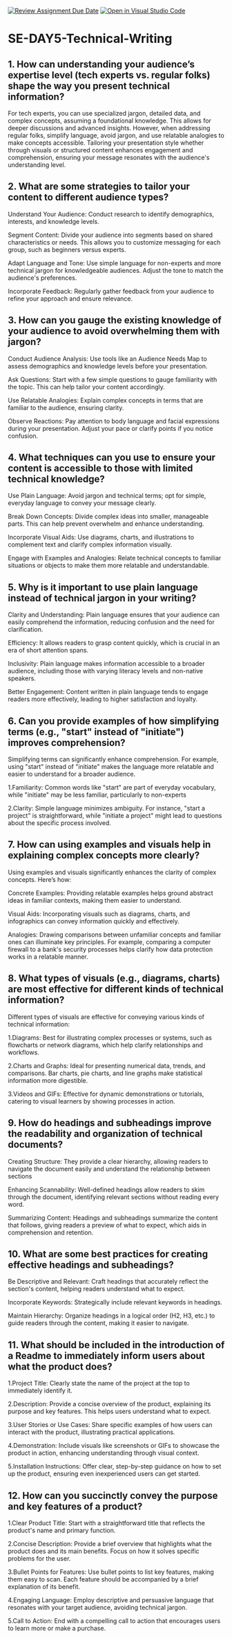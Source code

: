 [![Review Assignment Due Date](https://classroom.github.com/assets/deadline-readme-button-22041afd0340ce965d47ae6ef1cefeee28c7c493a6346c4f15d667ab976d596c.svg)](https://classroom.github.com/a/zsAR-pyY)
[![Open in Visual Studio Code](https://classroom.github.com/assets/open-in-vscode-2e0aaae1b6195c2367325f4f02e2d04e9abb55f0b24a779b69b11b9e10269abc.svg)](https://classroom.github.com/online_ide?assignment_repo_id=17112902&assignment_repo_type=AssignmentRepo)
# SE-DAY5-Technical-Writing
## 1. How can understanding your audience’s expertise level (tech experts vs. regular folks) shape the way you present technical information?

For tech experts, you can use specialized jargon, detailed data, and complex concepts, assuming a foundational knowledge. This allows for deeper discussions and advanced insights. However, when addressing regular folks,  simplify language, avoid jargon, and use relatable analogies to make concepts accessible. Tailoring your presentation style whether through visuals or structured content enhances engagement and comprehension, ensuring your message resonates with the audience's understanding level.


## 2. What are some strategies to tailor your content to different audience types?

Understand Your Audience: Conduct research to identify demographics, interests, and knowledge levels. 

Segment Content: Divide your audience into segments based on shared characteristics or needs. This allows you to customize messaging for each group, such as beginners versus experts.

Adapt Language and Tone: Use simple language for non-experts and more technical jargon for knowledgeable audiences. Adjust the tone to match the audience's preferences.

Incorporate Feedback: Regularly gather feedback from your audience to refine your approach and ensure relevance.

## 3. How can you gauge the existing knowledge of your audience to avoid overwhelming them with jargon?

Conduct Audience Analysis: Use tools like an Audience Needs Map to assess demographics and knowledge levels before your presentation.

Ask Questions: Start with a few simple questions to gauge familiarity with the topic. This can help tailor your content accordingly.

Use Relatable Analogies: Explain complex concepts in terms that are familiar to the audience, ensuring clarity.

Observe Reactions: Pay attention to body language and facial expressions during your presentation. Adjust your pace or clarify points if you notice confusion.


## 4. What techniques can you use to ensure your content is accessible to those with limited technical knowledge?

Use Plain Language: Avoid jargon and technical terms; opt for simple, everyday language to convey your message clearly.

Break Down Concepts: Divide complex ideas into smaller, manageable parts. This can help prevent overwhelm and enhance understanding.

Incorporate Visual Aids: Use diagrams, charts, and illustrations to complement text and clarify complex information visually.

Engage with Examples and Analogies: Relate technical concepts to familiar situations or objects to make them more relatable and understandable.

## 5. Why is it important to use plain language instead of technical jargon in your writing?

Clarity and Understanding: Plain language ensures that your audience can easily comprehend the information, reducing confusion and the need for clarification.

Efficiency: It allows readers to grasp content quickly, which is crucial in an era of short attention spans.


Inclusivity: Plain language makes information accessible to a broader audience, including those with varying literacy levels and non-native speakers.

Better Engagement: Content written in plain language tends to engage readers more effectively, leading to higher satisfaction and loyalty.


## 6. Can you provide examples of how simplifying terms (e.g., "start" instead of "initiate") improves comprehension?

Simplifying terms can significantly enhance comprehension. For example, using "start" instead of "initiate" makes the language more relatable and easier to understand for a broader audience.

1.Familiarity: Common words like "start" are part of everyday vocabulary, while "initiate" may be less familiar, particularly to non-experts

2.Clarity: Simple language minimizes ambiguity. For instance, "start a project" is straightforward, while "initiate a project" might lead to questions about the specific process involved.


## 7. How can using examples and visuals help in explaining complex concepts more clearly?


Using examples and visuals significantly enhances the clarity of complex concepts. Here’s how:

Concrete Examples: Providing relatable examples helps ground abstract ideas in familiar contexts, making them easier to understand.

Visual Aids: Incorporating visuals such as diagrams, charts, and infographics can convey information quickly and effectively.

Analogies: Drawing comparisons between unfamiliar concepts and familiar ones can illuminate key principles. For example, comparing a computer firewall to a bank's security processes helps clarify how data protection works in a relatable manner.

## 8. What types of visuals (e.g., diagrams, charts) are most effective for different kinds of technical information?

Different types of visuals are effective for conveying various kinds of technical information:

1.Diagrams: Best for illustrating complex processes or systems, such as flowcharts or network diagrams, which help clarify relationships and workflows.


2.Charts and Graphs: Ideal for presenting numerical data, trends, and comparisons. Bar charts, pie charts, and line graphs make statistical information more digestible.

3.Videos and GIFs: Effective for dynamic demonstrations or tutorials, catering to visual learners by showing processes in action.

## 9. How do headings and subheadings improve the readability and organization of technical documents?

Creating Structure: They provide a clear hierarchy, allowing readers to navigate the document easily and understand the relationship between sections


Enhancing Scannability: Well-defined headings allow readers to skim through the document, identifying relevant sections without reading every word. 

Summarizing Content: Headings and subheadings summarize the content that follows, giving readers a preview of what to expect, which aids in comprehension and retention.

## 10. What are some best practices for creating effective headings and subheadings?

Be Descriptive and Relevant: Craft headings that accurately reflect the section's content, helping readers understand what to expect.

Incorporate Keywords: Strategically include relevant keywords in headings.

Maintain Hierarchy: Organize headings in a logical order (H2, H3, etc.) to guide readers through the content, making it easier to navigate.


## 11. What should be included in the introduction of a Readme to immediately inform users about what the product does?

1.Project Title: Clearly state the name of the project at the top to immediately identify it.


2.Description: Provide a concise overview of the product, explaining its purpose and key features. This helps users understand what to expect.

3.User Stories or Use Cases: Share specific examples of how users can interact with the product, illustrating practical applications.


4.Demonstration: Include visuals like screenshots or GIFs to showcase the product in action, enhancing understanding through visual context.

5.Installation Instructions: Offer clear, step-by-step guidance on how to set up the product, ensuring even inexperienced users can get started.

## 12. How can you succinctly convey the purpose and key features of a product?


1.Clear Product Title: Start with a straightforward title that reflects the product's name and primary function.

2.Concise Description: Provide a brief overview that highlights what the product does and its main benefits. Focus on how it solves specific problems for the user.

3.Bullet Points for Features: Use bullet points to list key features, making them easy to scan. Each feature should be accompanied by a brief explanation of its benefit.

4.Engaging Language: Employ descriptive and persuasive language that resonates with your target audience, avoiding technical jargon.

5.Call to Action: End with a compelling call to action that encourages users to learn more or make a purchase.